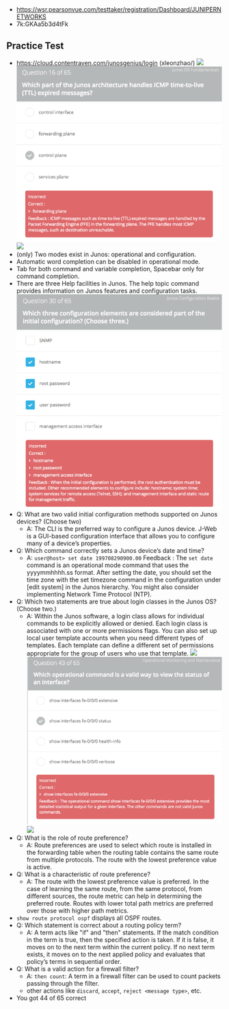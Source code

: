 ##

* https://wsr.pearsonvue.com/testtaker/registration/Dashboard/JUNIPERNETWORKS
* 7k:GKAa5b3d4tFk

## Practice Test

* https://cloud.contentraven.com/junosgenius/login (xleonzhao/)
![](img/2019-05-20-10-20-00.png)
![](img/2019-05-20-10-20-24.png)
![](img/2019-05-20-10-20-48.png)
* (only) Two modes exist in Junos: operational and configuration.
* Automatic word completion can be disabled in operational mode.
* Tab for both command and variable completion, Spacebar only for command completion.
* There are three Help facilities in Junos. The help topic command provides information on Junos features and configuration tasks.
![](img/2019-05-20-10-32-04.png)
* Q: What are two valid initial configuration methods supported on Junos devices? (Choose two)
    * A: The CLI is the preferred way to configure a Junos device. J-Web is a GUI-based configuration interface that allows you to configure many of a device’s properties.
* Q: Which command correctly sets a Junos device’s date and time?
    * A: `user@host> set date 199708290900.00`
    Feedback : The `set date` command is an operational mode command that uses the yyyymmhhhh.ss format. After setting the date, you should set the time zone with the set timezone command in the configuration under [edit system] in the Junos hierarchy. You might also consider implementing Network Time Protocol (NTP).
* Q: Which two statements are true about login classes in the Junos OS? (Choose two.)
    * A: Within the Junos software, a login class allows for individual commands to be explicitly allowed or denied. Each login class is associated with one or more permissions flags. You can also set up local user template accounts when you need different types of templates. Each template can define a different set of permissions appropriate for the group of users who use that template.
![](img/2019-05-20-10-46-47.png)
![](img/2019-05-20-10-48-02.png)
![](img/2019-05-20-10-48-56.png)
* Q: What is the role of route preference?
    * A: Route preferences are used to select which route is installed in the forwarding table when the routing table contains the same route from multiple protocols. The route with the lowest preference value is active.
* Q: What is a characteristic of route preference?
    * A: The route with the lowest preference value is preferred. In the case of learning the same route, from the same protocol, from different sources, the route metric can help in determining the preferred route. Routes with lower total path metrics are preferred over those with higher path metrics.
* `show route protocol ospf` displays all OSPF routes.
* Q: Which statement is correct about a routing policy term?
    * A: A term acts like "if" and "then" statements. If the match condition in the term is true, then the specified action is taken. If it is false, it moves on to the next term within the current policy. If no next term exists, it moves on to the next applied policy and evaluates that policy’s terms in sequential order.
* Q: What is a valid action for a firewall filter?
    * A: `then count`: A term in a firewall filter can be used to count packets passing through the filter.
    * other actions like `discard`, `accept`, `reject <message type>`, etc.
* You got 44 of 65 correct
